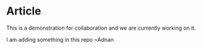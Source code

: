 # Article
This is a demonstration for collaboration and we are currently working on it.

I am adding something in this repo ~Adnan
